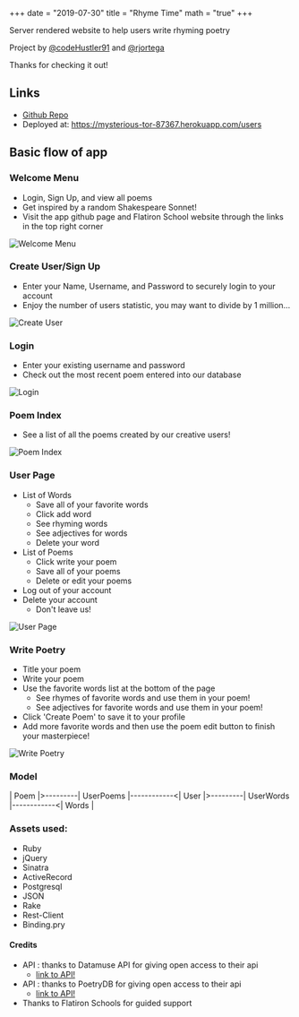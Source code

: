 +++
date = "2019-07-30"
title = "Rhyme Time"
math = "true"
+++

Server rendered website to help users write rhyming poetry

Project by [@codeHustler91](https://github.com/codeHustler91) and [@rjortega](https://github.com/rj-ortega)

Thanks for checking it out!


## Links

- [Github Repo](https://github.com/rj-ortega/rhyme_time)
- Deployed at: https://mysterious-tor-87367.herokuapp.com/users

## Basic flow of app

### Welcome Menu
   * Login, Sign Up, and view all poems
   * Get inspired by a random Shakespeare Sonnet!
   * Visit the app github page and Flatiron School website through the links in the top right corner

   ![Welcome Menu](/images/projects/welcome.png)

### Create User/Sign Up
   * Enter your Name, Username, and Password to securely login to your account
   * Enjoy the number of users statistic, you may want to divide by 1 million...
   
   ![Create User](/images/projects/create_user.png)

### Login
   * Enter your existing username and password
   * Check out the most recent poem entered into our database

   ![Login](/images/projects/login.png)

### Poem Index
   * See a list of all the poems created by our creative users!

   ![Poem Index](/images/projects/poem_index.png)

### User Page
   * List of Words
       * Save all of your favorite words
       * Click add word 
       * See rhyming words
       * See adjectives for words
       * Delete your word
   * List of Poems
       * Click write your poem
       * Save all of your poems
       * Delete or edit your poems
   * Log out of your account
   * Delete your account
       * Don't leave us!

   ![User Page](/images/projects/user_page.png)

### Write Poetry
   * Title your poem
   * Write your poem
   * Use the favorite words list at the bottom of the page
       * See rhymes of favorite words and use them in your poem!
       * See adjectives for favorite words and use them in your poem!
   * Click 'Create Poem' to save it to your profile
   * Add more favorite words and then use the poem edit button to finish your masterpiece!

   ![Write Poetry](/images/projects/write_poetry.png)

### Model

   | Poem |>---------| UserPoems |------------<| User |>---------| UserWords |------------<| Words |

### Assets used:
   * Ruby
   * jQuery
   * Sinatra
   * ActiveRecord
   * Postgresql
   * JSON
   * Rake
   * Rest-Client
   * Binding.pry

#### Credits
   * API : thanks to Datamuse API for giving open access to their api
      * [link to API!](https://www.datamuse.com/api/)
   * API : thanks to PoetryDB for giving open access to their api
      * [link to API!](http://poetrydb.org/index.html)
   * Thanks to Flatiron Schools for guided support
